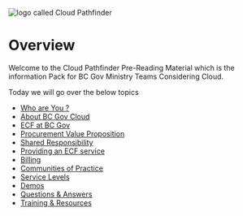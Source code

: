 ![logo called Cloud Pathfinder](./images/cpf_logo.png)

# Overview
Welcome to the Cloud Pathfinder Pre-Reading Material which is the information Pack for BC Gov Ministry Teams Considering Cloud.

Today we will go over the below topics


* [Who are You ?](./000100_who_are_you.md)
* [About BC Gov Cloud](./000200_About_bcgov_cloud.md)
* [ECF at BC Gov](./000300_sea_at_bc_Gov.md)
* [Procurement Value Proposition](./000400_procurement_value_proposition.md)
* [Shared Responsibility](./000500_shared_responsibility_model.md)
* [Providing an ECF service](./000600_Providing_an_sea_service.md)
* [Billing](./000700_billing.md)
* [Communities of Practice](./000800_communities_of_practise.md)
* [Service Levels](./000900_service_levels.md)
* [Demos](./001000_demo.md)
* [Questions & Answers](./001100_questions.md)
* [Training & Resources](./001200_training.md)
